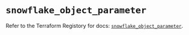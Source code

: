 # `snowflake_object_parameter`

Refer to the Terraform Registory for docs: [`snowflake_object_parameter`](https://registry.terraform.io/providers/snowflake-labs/snowflake/0.80.0/docs/resources/object_parameter).
